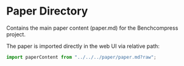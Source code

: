 # Paper Directory

Contains the main paper content (paper.md) for the Benchcompress project.

The paper is imported directly in the web UI via relative path:
```typescript
import paperContent from "../../../paper/paper.md?raw";
